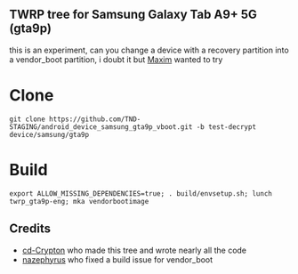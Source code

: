 ## TWRP tree for Samsung Galaxy Tab A9+ 5G (gta9p)
this is an experiment, can you change a device with a recovery partition into a vendor_boot partition, i doubt it but [Maxim](https://github.com/maxim-root) wanted to try


# Clone
    git clone https://github.com/TND-STAGING/android_device_samsung_gta9p_vboot.git -b test-decrypt device/samsung/gta9p

# Build
    export ALLOW_MISSING_DEPENDENCIES=true; . build/envsetup.sh; lunch twrp_gta9p-eng; mka vendorbootimage

## Credits
- [cd-Crypton](https://github.com/cd-Crypton) who made this tree and wrote nearly all the code
- [nazephyrus](https://github.com/naden01) who fixed a build issue for vendor_boot

